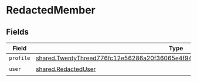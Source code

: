 # RedactedMember


## Fields

| Field                                                                                                                                                                                | Type                                                                                                                                                                                 | Required                                                                                                                                                                             | Description                                                                                                                                                                          |
| ------------------------------------------------------------------------------------------------------------------------------------------------------------------------------------ | ------------------------------------------------------------------------------------------------------------------------------------------------------------------------------------ | ------------------------------------------------------------------------------------------------------------------------------------------------------------------------------------ | ------------------------------------------------------------------------------------------------------------------------------------------------------------------------------------ |
| `profile`                                                                                                                                                                            | [shared.TwentyThreed776fc12e56286a20f36065e4f942c43a28218a62eb2f211116c130deb74eb](../../models/shared/twentythreed776fc12e56286a20f36065e4f942c43a28218a62eb2f211116c130deb74eb.md) | :heavy_minus_sign:                                                                                                                                                                   | N/A                                                                                                                                                                                  |
| `user`                                                                                                                                                                               | [shared.RedactedUser](../../models/shared/redacteduser.md)                                                                                                                           | :heavy_check_mark:                                                                                                                                                                   | N/A                                                                                                                                                                                  |